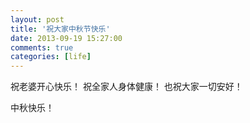 ```yaml
---
layout: post
title: '祝大家中秋节快乐'
date: 2013-09-19 15:27:00
comments: true
categories: [life]
---
```

祝老婆开心快乐！
祝全家人身体健康！
也祝大家一切安好！

中秋快乐！